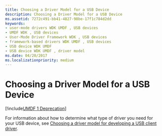 ```yaml
---
title: Choosing a Driver Model for a USB Device
description: Choosing a Driver Model for a USB Device
ms.assetid: 7272c491-bb41-4827-98be-17f1c784d2dd
keywords:
- user-mode drivers WDK UMDF , USB devices
- UMDF WDK , USB devices
- User-Mode Driver Framework WDK , USB devices
- framework-based drivers WDK UMDF , USB devices
- USB device WDK UMDF
- USB device WDK UMDF , driver model
ms.date: 04/20/2017
ms.localizationpriority: medium
---
```


# Choosing a Driver Model for a USB Device

[!include[UMDF 1 Deprecation](../includes/umdf-1-deprecation.md)]

For information about how to determine what type of driver you need for your USB device, see [Choosing a driver model for developing a USB client driver](https://docs.microsoft.com/windows-hardware/drivers/ddi/index).

 

 





